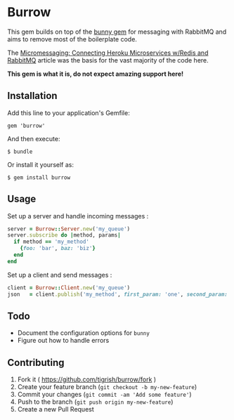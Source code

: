 # Burrow

This gem builds on top of the [bunny gem](https://github.com/ruby-amqp/bunny) for messaging with RabbitMQ and aims to remove most of the boilerplate code.

The [Micromessaging: Connecting Heroku Microservices w/Redis and RabbitMQ](http://blog.carbonfive.com/2014/04/28/micromessaging-connecting-heroku-microservices-wredis-and-rabbitmq/) article was the basis for the vast majority of the code here.

**This gem is what it is, do not expect amazing support here!**

## Installation

Add this line to your application's Gemfile:

    gem 'burrow'

And then execute:

    $ bundle

Or install it yourself as:

    $ gem install burrow

## Usage

Set up a server and handle incoming messages :

```ruby
server = Burrow::Server.new('my_queue')
server.subscribe do |method, params|
  if method == 'my_method'
    {foo: 'bar', baz: 'biz'}
  end
end
```

Set up a client and send messages :

```ruby
client = Burrow::Client.new('my_queue')
json   = client.publish('my_method', first_param: 'one', second_param: 'two')
```

## Todo

- Document the configuration options for `bunny`
- Figure out how to handle errors

## Contributing

1. Fork it ( https://github.com/tigrish/burrow/fork )
2. Create your feature branch (`git checkout -b my-new-feature`)
3. Commit your changes (`git commit -am 'Add some feature'`)
4. Push to the branch (`git push origin my-new-feature`)
5. Create a new Pull Request
